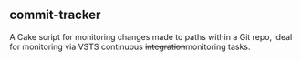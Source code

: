 ## commit-tracker

A Cake script for monitoring changes made to paths within a Git repo, ideal for monitoring via VSTS continuous ~~integration~~monitoring tasks.
